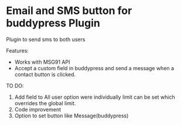 # Email and SMS button for buddypress Plugin
Plugin to send sms to both users

Features:
- Works with MSG91 API 
- Accept a custom field in buddypress and send a message when a contact button is clicked. 

TO DO:
1. Add field to All user option were individually limit can be set which overrides the global limit.
2. Code improvement
3. Option to set button like Message(buddypress) 

